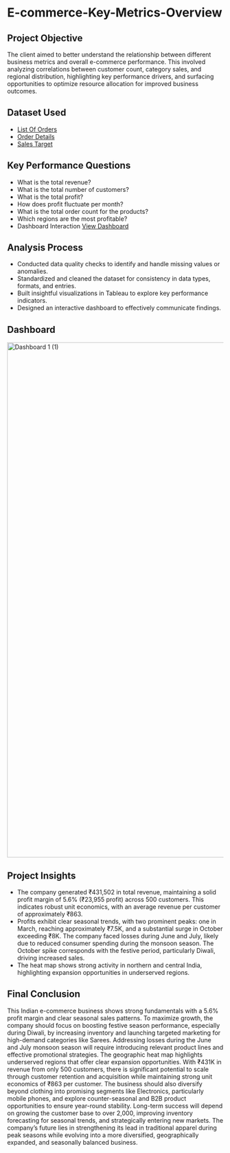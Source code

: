 # E-commerce-Key-Metrics-Overview

## Project Objective
The client aimed to better understand the relationship between different business metrics and overall e-commerce performance. This involved analyzing correlations between customer count, category sales, and regional distribution, highlighting key performance drivers, and surfacing opportunities to optimize resource allocation for improved business outcomes.

## Dataset Used
- [List Of Orders](https://github.com/LeviAdamMiller/E-commerce-Key-Metrics-Overview/blob/main/List%20of%20Orders.xlsx)   
- [Order Details](https://github.com/LeviAdamMiller/E-commerce-Key-Metrics-Overview/blob/main/Order%20Details.xlsx)   
- [Sales Target](https://github.com/LeviAdamMiller/E-commerce-Key-Metrics-Overview/blob/main/Sales%20target.xlsx)

## Key Performance Questions
- What is the total revenue?
- What is the total number of customers?
- What is the total profit?
- How does profit fluctuate per month?
- What is the total order count for the products?
- Which regions are the most profitable?
- Dashboard Interaction [View Dashboard](https://public.tableau.com/shared/YJ2RBGQ8H?:display_count=n&:origin=viz_share_link)

## Analysis Process
- Conducted data quality checks to identify and handle missing values or anomalies.
- Standardized and cleaned the dataset for consistency in data types, formats, and entries.
- Built insightful visualizations in Tableau to explore key performance indicators.
- Designed an interactive dashboard to effectively communicate findings.

## Dashboard
<img width="2398" height="1198" alt="Dashboard 1 (1)" src="https://github.com/user-attachments/assets/80e2a9ae-552c-440a-80a4-83b6fc2a1783" />

## Project Insights
- The company generated ₹431,502 in total revenue, maintaining a solid profit margin of 5.6% (₹23,955 profit) across 500 customers. This indicates robust unit economics, with an average revenue per customer of approximately ₹863.
- Profits exhibit clear seasonal trends, with two prominent peaks: one in March, reaching approximately ₹7.5K, and a substantial surge in October exceeding ₹8K. The company faced losses during June and July, likely due to reduced consumer spending during the monsoon season. The October spike corresponds with the festive period, particularly Diwali, driving increased sales.
- The heat map shows strong activity in northern and central India, highlighting expansion opportunities in underserved regions.

## Final Conclusion
  This Indian e-commerce business shows strong fundamentals with a 5.6% profit margin and clear seasonal sales patterns. To maximize growth, the company should focus on boosting festive season performance, especially during Diwali, by increasing inventory and launching targeted marketing for high-demand categories like Sarees. Addressing losses during the June and July monsoon season will require introducing relevant product lines and effective promotional strategies. The geographic heat map highlights underserved regions that offer clear expansion opportunities. With ₹431K in revenue from only 500 customers, there is significant potential to scale through customer retention and acquisition while maintaining strong unit economics of ₹863 per customer. The business should also diversify beyond clothing into promising segments like Electronics, particularly mobile phones, and explore counter-seasonal and B2B product opportunities to ensure year-round stability. Long-term success will depend on growing the customer base to over 2,000, improving inventory forecasting for seasonal trends, and strategically entering new markets. The company’s future lies in strengthening its lead in traditional apparel during peak seasons while evolving into a more diversified, geographically expanded, and seasonally balanced business.
